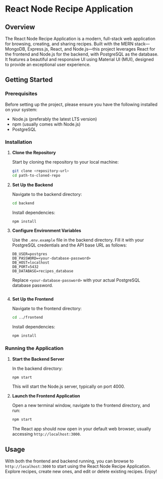 # React Node Recipe Application

## Overview

The React Node Recipe Application is a modern, full-stack web application for browsing, creating, and sharing recipes. Built with the MERN stack—MongoDB, Express.js, React, and Node.js—this project leverages React for the frontend and Node.js for the backend, with PostgreSQL as the database. It features a beautiful and responsive UI using Material UI (MUI), designed to provide an exceptional user experience.

## Getting Started

### Prerequisites

Before setting up the project, please ensure you have the following installed on your system:

- Node.js (preferably the latest LTS version)
- npm (usually comes with Node.js)
- PostgreSQL

### Installation

1. **Clone the Repository**

   Start by cloning the repository to your local machine:

   ```bash
   git clone <repository-url>
   cd path-to-cloned-repo
   ```

2. **Set Up the Backend**

   Navigate to the backend directory:

   ```bash
   cd backend
   ```

   Install dependencies:

   ```bash
   npm install
   ```

3. **Configure Environment Variables**

   Use the `.env.example` file in the backend directory. Fill it with your PostgreSQL credentials and the API base URL as follows:

   ```env
   DB_USER=postgres
   DB_PASSWORD=<your-database-password>
   DB_HOST=localhost
   DB_PORT=5432
   DB_DATABASE=recipes_database
   ```

   Replace `<your-database-password>` with your actual PostgreSQL database password.

   ```env

   ```

4. **Set Up the Frontend**

   Navigate to the frontend directory:

   ```bash
   cd ../frontend
   ```

   Install dependencies:

   ```bash
   npm install
   ```

### Running the Application

1. **Start the Backend Server**

   In the backend directory:

   ```bash
   npm start
   ```

   This will start the Node.js server, typically on port 4000.

2. **Launch the Frontend Application**

   Open a new terminal window, navigate to the frontend directory, and run:

   ```bash
   npm start
   ```

   The React app should now open in your default web browser, usually accessing `http://localhost:3000`.

## Usage

With both the frontend and backend running, you can browse to `http://localhost:3000` to start using the React Node Recipe Application. Explore recipes, create new ones, and edit or delete existing recipes. Enjoy!
